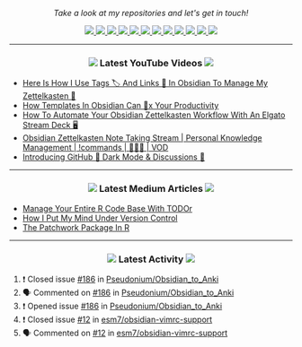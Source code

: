 <!-- Social Section -->
<p align="center">
  <i>Take a look at my repositories and let's get in touch!</i>

<p align="center">
  <a href= "https://github.com/tallguyjenks/">
    <img src="https://img.icons8.com/material-outlined/30/689d6a/source-code.png"/>
  </a>
  <a href= "https://www.linkedin.com/in/bryanjenks/">
    <img src="https://img.icons8.com/material-outlined/30/689d6a/linkedin.png"/>
  </a>
  <a href= "https://twitter.com/tallguyjenks">
    <img src="https://img.icons8.com/material-outlined/30/689d6a/twitter.png"/>
  </a>
  <a href= "https://www.bryanjenks.dev">
    <img src="https://img.icons8.com/material-outlined/30/689d6a/geography.png"/>
  </a>
  <a href="https://www.buymeacoffee.com/tallguyjenks">
    <img src="https://img.icons8.com/material-outlined/30/689d6a/cafe.png"/>
  </a>
  <a href="https://www.youtube.com/c/BryanJenksTech?sub_confirmation=1">
    <img src="https://img.icons8.com/material-outlined/30/689d6a/youtube-play.png"/>
  </a>
  <a href="https://www.twitch.tv/tallguyjenks">
    <img src="https://img.icons8.com/material-outlined/24/689d6a/twitch.png"/>
  </a>
  <a href="https://orcid.org/0000-0002-9604-3069">
    <img src="https://img.icons8.com/material-outlined/30/689d6a/camera-addon-identification.png"/>
  </a>
  <a href="https://github.com/tallguyjenks/CV/blob/master/CV.pdf">
    <img src="https://img.icons8.com/material-outlined/30/689d6a/parse-from-clipboard.png"/>
  </a>
  <a href="mailto:bryanjenks@protonmail.com">
    <img src="https://img.icons8.com/ios-glyphs/30/689d6a/physics.png"/>
  </a>
  <a href="https://medium.com/@tallguyjenks">
    <img src="https://img.icons8.com/ios-filled/30/689d6a/medium-new.png"/>
  </a>
  <a href="https://stackoverflow.com/users/12339658/tallguyjenks">
    <img src="https://img.icons8.com/metro/26/689d6a/stackoverflow.png"/>
  </a>

  
</p>

---
  
<h3 align="center"><a href="https://www.youtube.com/c/BryanJenksTech?sub_confirmation=1"><img src="https://img.icons8.com/material-outlined/30/689d6a/youtube-play.png"/></a> Latest YouTube Videos <a href="https://www.youtube.com/c/BryanJenksTech?sub_confirmation=1"><img src="https://img.icons8.com/material-outlined/30/689d6a/youtube-play.png"/></a></h3>

<!-- YOUTUBE:START -->
- [Here Is How I Use Tags 🏷️ And Links 🔗️ In Obsidian To Manage My Zettelkasten 📝️](https://www.youtube.com/watch?v=zIh1S7ra3aI)
- [How Templates In Obsidian Can 💯️x Your Productivity](https://www.youtube.com/watch?v=1eUxQo6Dy7k)
- [How To Automate Your Obsidian Zettelkasten Workflow With An Elgato Stream Deck 🖥️](https://www.youtube.com/watch?v=pFLQbFhrciw)
- [Obsidian Zettelkasten Note Taking Stream | Personal Knowledge Management | !commands | 📝️📝️📝️ | VOD](https://www.youtube.com/watch?v=uJIHbJKDsFQ)
- [Introducing GitHub 🌙️ Dark Mode & Discussions 💬️](https://www.youtube.com/watch?v=P6BasTJu1RI)
<!-- YOUTUBE:END -->

---

<h3 align="center"><a href="https://medium.com/@tallguyjenks"><img src="https://img.icons8.com/ios-filled/30/689d6a/medium-new.png"/></a> Latest Medium Articles <a href="https://medium.com/@tallguyjenks"><img src="https://img.icons8.com/ios-filled/30/689d6a/medium-new.png"/></a></h3>


<!-- ARTICLES:START -->
- [Manage Your Entire R Code Base With TODOr](https://towardsdatascience.com/manage-your-entire-r-code-base-with-todor-76dcd7abad9?source=rss-32e452bd16bd------2)
- [How I Put My Mind Under Version Control](https://medium.com/analytics-vidhya/how-i-put-my-mind-under-version-control-24caea37b8a5?source=rss-32e452bd16bd------2)
- [The Patchwork Package In R](https://medium.com/analytics-vidhya/the-patchwork-package-in-r-9468e4a7cd29?source=rss-32e452bd16bd------2)
<!-- ARTICLES:END -->

---

<h3 align="center"><a href= "https://github.com/tallguyjenks/"><img src="https://img.icons8.com/material-outlined/30/689d6a/cafe.png"/></a> Latest Activity <a href= "https://github.com/tallguyjenks/"><img src="https://img.icons8.com/metro/26/689d6a/stackoverflow.png"/></a></h3>

<!--START_SECTION:activity-->
1. ❗️ Closed issue [#186](https://github.com/Pseudonium/Obsidian_to_Anki/issues/186) in [Pseudonium/Obsidian_to_Anki](https://github.com/Pseudonium/Obsidian_to_Anki)
2. 🗣 Commented on [#186](https://github.com/Pseudonium/Obsidian_to_Anki/issues/186) in [Pseudonium/Obsidian_to_Anki](https://github.com/Pseudonium/Obsidian_to_Anki)
3. ❗️ Opened issue [#186](https://github.com/Pseudonium/Obsidian_to_Anki/issues/186) in [Pseudonium/Obsidian_to_Anki](https://github.com/Pseudonium/Obsidian_to_Anki)
4. ❗️ Closed issue [#12](https://github.com/esm7/obsidian-vimrc-support/issues/12) in [esm7/obsidian-vimrc-support](https://github.com/esm7/obsidian-vimrc-support)
5. 🗣 Commented on [#12](https://github.com/esm7/obsidian-vimrc-support/issues/12) in [esm7/obsidian-vimrc-support](https://github.com/esm7/obsidian-vimrc-support)
<!--END_SECTION:activity-->
